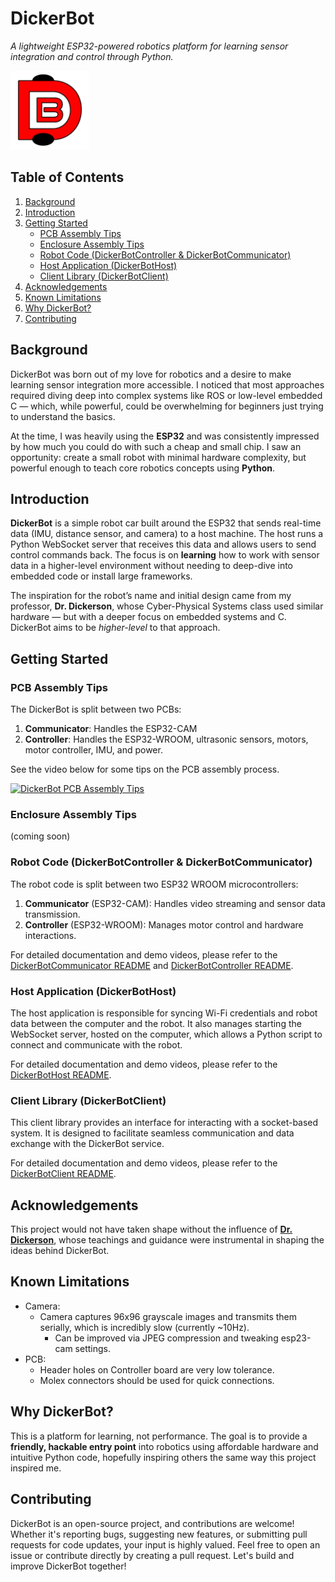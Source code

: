 # DickerBot
*A lightweight ESP32-powered robotics platform for learning sensor integration and control through Python.*

<img src="./images/DickerBotLogo.png" alt="DickerBot Logo" width="25%">

## Table of Contents

1. [Background](#background)
2. [Introduction](#introduction)
3. [Getting Started](#getting-started)
    - [PCB Assembly Tips](#pcb-assembly-tips)
    - [Enclosure Assembly Tips](#enclosure-assembly-tips)
    - [Robot Code (DickerBotController & DickerBotCommunicator)](#robot-code-dickerbotcontroller--dickerbotcommunicator)
    - [Host Application (DickerBotHost)](#host-application-dickerbothost)
    - [Client Library (DickerBotClient)](#client-library-dickerbotclient)
4. [Acknowledgements](#acknowledgements)
5. [Known Limitations](#known-limitations)
6. [Why DickerBot?](#why-dickerbot)
7. [Contributing](#contributing)

## Background

DickerBot was born out of my love for robotics and a desire to make learning sensor integration more accessible. I noticed that most approaches required diving deep into complex systems like ROS or low-level embedded C — which, while powerful, could be overwhelming for beginners just trying to understand the basics.

At the time, I was heavily using the **ESP32** and was consistently impressed by how much you could do with such a cheap and small chip. I saw an opportunity: create a small robot with minimal hardware complexity, but powerful enough to teach core robotics concepts using **Python**.

## Introduction

**DickerBot** is a simple robot car built around the ESP32 that sends real-time data (IMU, distance sensor, and camera) to a host machine. The host runs a Python WebSocket server that receives this data and allows users to send control commands back. The focus is on **learning** how to work with sensor data in a higher-level environment without needing to deep-dive into embedded code or install large frameworks.

The inspiration for the robot’s name and initial design came from my professor, **Dr. Dickerson**, whose Cyber-Physical Systems class used similar hardware — but with a deeper focus on embedded systems and C. DickerBot aims to be *higher-level* to that approach.

## Getting Started

### PCB Assembly Tips

The DickerBot is split between two PCBs:

1. **Communicator**: Handles the ESP32-CAM
2. **Controller**: Handles the ESP32-WROOM, ultrasonic sensors, motors, motor controller, IMU, and power.

See the video below for some tips on the PCB assembly process.

[![DickerBot PCB Assembly Tips](https://img.youtube.com/vi/EeNSNBCDw6I/0.jpg)](https://www.youtube.com/watch?v=EeNSNBCDw6I)

### Enclosure Assembly Tips

(coming soon)

### Robot Code (DickerBotController & DickerBotCommunicator)

The robot code is split between two ESP32 WROOM microcontrollers:

1. **Communicator** (ESP32-CAM): Handles video streaming and sensor data transmission.
2. **Controller** (ESP32-WROOM): Manages motor control and hardware interactions.

For detailed documentation and demo videos, please refer to the [DickerBotCommunicator README](./DickerBotCommunicator/README.md) and [DickerBotController README](./DickerBotController/README.md).

### Host Application (DickerBotHost)

The host application is responsible for syncing Wi-Fi credentials and robot data between the computer and the robot. It also manages starting the WebSocket server, hosted on the computer, which allows a Python script to connect and communicate with the robot.

For detailed documentation and demo videos, please refer to the [DickerBotHost README](./DickerBotHost/README.md).

### Client Library (DickerBotClient)

This client library provides an interface for interacting with a socket-based system. It is designed to facilitate seamless communication and data exchange with the DickerBot service.

For detailed documentation and demo videos, please refer to the [DickerBotClient README](./DickerBotClient/README.md).

## Acknowledgements
This project would not have taken shape without the influence of [**Dr. Dickerson**](https://www.engineering.pitt.edu/people/faculty/samuel-dickerson/), whose teachings and guidance were instrumental in shaping the ideas behind DickerBot.

## Known Limitations

- Camera: 
  - Camera captures 96x96 grayscale images and transmits them serially, which is incredibly slow (currently ~10Hz).
    - Can be improved via JPEG compression and tweaking esp23-cam settings.
- PCB:
  - Header holes on Controller board are very low tolerance.
  - Molex connectors should be used for quick connections.

## Why DickerBot?

This is a platform for learning, not performance. The goal is to provide a **friendly, hackable entry point** into robotics using affordable hardware and intuitive Python code, hopefully inspiring others the same way this project inspired me.

## Contributing

DickerBot is an open-source project, and contributions are welcome! Whether it's reporting bugs, suggesting new features, or submitting pull requests for code updates, your input is highly valued. Feel free to open an issue or contribute directly by creating a pull request. Let's build and improve DickerBot together!